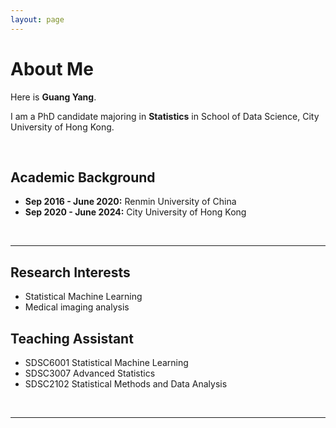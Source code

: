 ```yaml
---
layout: page
---
```


# About Me

Here is **Guang Yang**.

I am a PhD candidate majoring in **Statistics** in School of Data Science, City University of Hong Kong.

<br>

## Academic Background

- **Sep 2016 - June 2020:** Renmin University of China
- **Sep 2020 - June 2024:** City University of Hong Kong

<br>

---

## Research Interests

- Statistical Machine Learning
- Medical imaging analysis

## Teaching Assistant

- SDSC6001 Statistical Machine Learning
- SDSC3007 Advanced Statistics
- SDSC2102 Statistical Methods and Data Analysis

<br>

---

